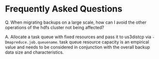 

# Frequently Asked Questions

Q. When migrating backups on a large scale, how can I avoid the other operations of the hdfs cluster not being affected?

A. Allocate a task queue with fixed resources and pass it to us3distcp via `-Dmapreduce.job.queuename`. task queue resource capacity is an empirical value and needs to be considered in conjunction with the overall backup data size and characteristics.
